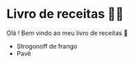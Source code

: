 # Livro de receitas :woman_cook:

Olá ! Bem vindo ao meu livro de receitas :wave:

- Strogonoff de frango
- Pavê